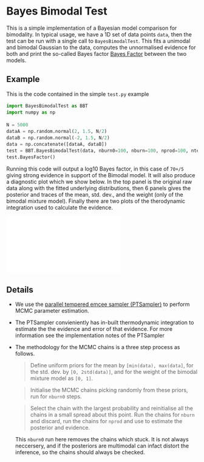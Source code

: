 # Bayes Bimodal Test

This is a simple implementation of a Bayesian model comparison for bimodality.
In typical usage, we have a 1D set of data points `data`, then the test can be
run with a single call to `BayesBimodalTest`. This fits a unimodal and bimodal
Gaussian to the data, computes the unnormalised evidence for both and print
the so-called Bayes factor [Bayes Factor](https://en.wikipedia.org/wiki/Bayes_factor)
between the two models.

## Example

This is the code contained in the simple `test.py` example

``` python
import BayesBimodalTest as BBT
import numpy as np

N = 5000
dataA = np.random.normal(2, 1.5, N/2)
dataB = np.random.normal(-2, 1.5, N/2)
data = np.concatenate([dataA, dataB])
test = BBT.BayesBimodalTest(data, nburn0=100, nburn=100, nprod=100, ntemps=50)
test.BayesFactor()
```

Running this code will output a log10 Bayes factor, in this case of `70+/5` giving
strong evidence in support of the Bimodal model. It will also produce a
diagnostic plot which we show below. In the top panel is the
original raw data along with the fitted underlying distributions, then 6 panels
gives the posterior and traces of the mean, std. dev., and the weight (only of
the bimodal mixture model). Finally there are two plots of the therodynamic
integration used to calculate the evidence.

![demo](diagnostic.pdf)

## Details

* We use the [parallel tempered emcee sampler (PTSampler)](http://dan.iel.fm/emcee/current/user/pt/)  to perform MCMC parameter estimation.

* The PTSampler convieniently has in-built thermodynamic integration to estimate the
  the evidence and error of that evidence. For more information see the implementation
  notes of the PTSampler

* The methodology for the MCMC chains is a three step process as follows.

  > Define uniform priors for the mean by `[min(data), max(data]`, for the
    std. dev. by `[0, 2std(data)]`, and for the weight of the bimodal mixture
     model as `[0, 1]`.

  > Initialise
  the MCMC chains picking randomly from these priors, run for `nburn0` steps.

  > Select the chain with the largest probability and reinitialise all the chains
  in a small spread about this point. Run the chains for `nburn` and discard,
  run the chains for `nprod` and use to estimate the posterior and evidence.

  This `nburn0` run here removes the chains which stuck. It is not always neccersery,
  and if the posteriors are multimodal can infact distort the inference, so the
  chains should always be checked.


